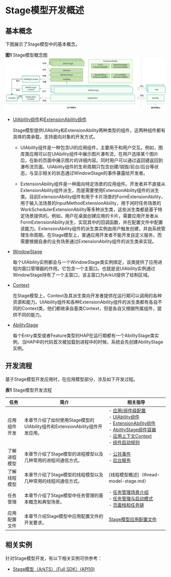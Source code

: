 # Stage模型开发概述


## 基本概念

下图展示了Stage模型中的基本概念。

**图1** Stage模型概念图  
![stage-concepts](figures/stage-concepts.png)

- [UIAbility组件](uiability-overview.md)和[ExtensionAbility组件](extensionability-overview.md)
  
  Stage模型提供UIAbility和ExtensionAbility两种类型的组件，这两种组件都有具体的类承载，支持面向对象的开发方式。
  
  - UIAbility组件是一种包含UI的应用组件，主要用于和用户交互。例如，图库类应用可以在UIAbility组件中展示图片瀑布流，在用户选择某个图片后，在新的页面中展示图片的详细内容。同时用户可以通过返回键返回到瀑布流页面。UIAbility组件的生命周期只包含创建/销毁/前台/后台等状态，与显示相关的状态通过WindowStage的事件暴露给开发者。
  
  - ExtensionAbility组件是一种面向特定场景的应用组件。开发者并不直接从ExtensionAbility组件派生，而是需要使用ExtensionAbility组件的派生类。目前ExtensionAbility组件有用于卡片场景的FormExtensionAbility，用于输入法场景的InputMethodExtensionAbility，用于闲时任务场景的WorkSchedulerExtensionAbility等多种派生类，这些派生类都是基于特定场景提供的。例如，用户在桌面创建应用的卡片，需要应用开发者从FormExtensionAbility派生，实现其中的回调函数，并在配置文件中配置该能力。ExtensionAbility组件的派生类实例由用户触发创建，并由系统管理生命周期。在Stage模型上，普通应用开发者不能开发自定义服务，而需要根据自身的业务场景通过ExtensionAbility组件的派生类来实现。
- [WindowStage](../windowmanager/application-window-stage.md)

  每个UIAbility实例都会与一个WindowStage类实例绑定，该类提供了应用进程内窗口管理器的作用。它包含一个主窗口。也就是说UIAbility实例通过WindowStage持有了一个主窗口，该主窗口为ArkUI提供了绘制区域。

- [Context](application-context-stage.md)

  在Stage模型上，Context及其派生类向开发者提供在运行期可以调用的各种资源和能力。UIAbility组件和各种ExtensionAbility组件的派生类都有各自不同的Context类，他们都继承自基类Context，但是各自又根据所属组件，提供不同的能力。

- [AbilityStage](abilitystage.md)

  每个Entry类型或者Feature类型的HAP在运行期都有一个AbilityStage类实例，当HAP中的代码首次被加载到进程中的时候，系统会先创建AbilityStage实例。


## 开发流程

基于Stage模型开发应用时，在应用模型部分，涉及如下开发过程。

**表1** Stage模型开发流程

| 任务 | 简介 | 相关指导 |
| -------- | -------- | -------- |
| 应用组件开发 | 本章节介绍了如何使用Stage模型的UIAbility组件和ExtensionAbility组件开发应用。 | -&nbsp;[应用/组件级配置](application-component-configuration-stage.md)<br/>-&nbsp;[UIAbility组件](uiability-overview.md)<br/>-&nbsp;[ExtensionAbility组件](extensionability-overview.md)<br/>-&nbsp;[AbilityStage组件容器](abilitystage.md)<br/>-&nbsp;[应用上下文Context](application-context-stage.md)<br/>-&nbsp;[组件启动规则](component-startup-rules.md) |
| 了解进程模型 | 本章节介绍了Stage模型的进程模型以及几种常用的进程间通信方式。 | -&nbsp;[公共事件](common-event-overview.md)<br/>-&nbsp;[后台服务](background-services.md) |
| 了解线程模型 | 本章节介绍了Stage模型的线程模型以及几种常用的线程间通信方式。 |[线程模型概述]（thread-model-stage.md） |
| 任务管理 | 本章节介绍了Stage模型中任务管理的基本概念和典型场景。 | -&nbsp;[任务管理场景介绍](mission-management-overview.md)<br/>-&nbsp;[任务管理与启动模式](mission-management-launch-type.md)<br/>-&nbsp;[页面栈和任务链](page-mission-stack.md) |
| 应用配置文件 | 本章节介绍Stage模型中应用配置文件的开发要求。 | [Stage模型应用配置文件](config-file-stage.md) |

## 相关实例

针对Stage模型开发，有以下相关实例可供参考：

- [Stage模型（ArkTS）（Full SDK）(API10)](https://gitee.com/openharmony/applications_app_samples/tree/OpenHarmony-4.0-Release/code/BasicFeature/ApplicationModels/StageModel)
